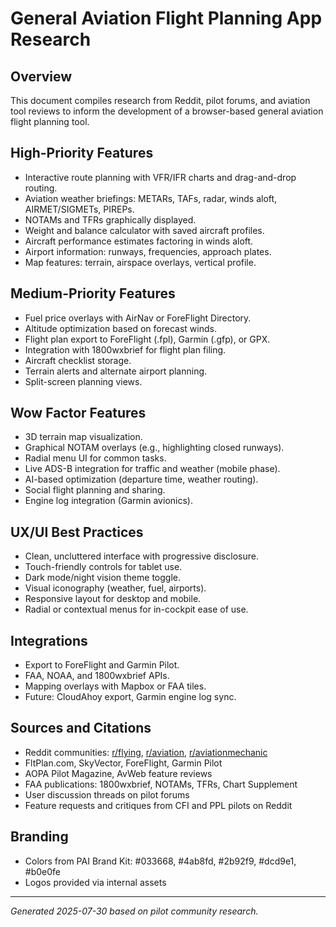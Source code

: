 # General Aviation Flight Planning App Research

## Overview
This document compiles research from Reddit, pilot forums, and aviation tool reviews to inform the development of a browser-based general aviation flight planning tool.

## High-Priority Features
- Interactive route planning with VFR/IFR charts and drag-and-drop routing.
- Aviation weather briefings: METARs, TAFs, radar, winds aloft, AIRMET/SIGMETs, PIREPs.
- NOTAMs and TFRs graphically displayed.
- Weight and balance calculator with saved aircraft profiles.
- Aircraft performance estimates factoring in winds aloft.
- Airport information: runways, frequencies, approach plates.
- Map features: terrain, airspace overlays, vertical profile.

## Medium-Priority Features
- Fuel price overlays with AirNav or ForeFlight Directory.
- Altitude optimization based on forecast winds.
- Flight plan export to ForeFlight (.fpl), Garmin (.gfp), or GPX.
- Integration with 1800wxbrief for flight plan filing.
- Aircraft checklist storage.
- Terrain alerts and alternate airport planning.
- Split-screen planning views.

## Wow Factor Features
- 3D terrain map visualization.
- Graphical NOTAM overlays (e.g., highlighting closed runways).
- Radial menu UI for common tasks.
- Live ADS-B integration for traffic and weather (mobile phase).
- AI-based optimization (departure time, weather routing).
- Social flight planning and sharing.
- Engine log integration (Garmin avionics).

## UX/UI Best Practices
- Clean, uncluttered interface with progressive disclosure.
- Touch-friendly controls for tablet use.
- Dark mode/night vision theme toggle.
- Visual iconography (weather, fuel, airports).
- Responsive layout for desktop and mobile.
- Radial or contextual menus for in-cockpit ease of use.

## Integrations
- Export to ForeFlight and Garmin Pilot.
- FAA, NOAA, and 1800wxbrief APIs.
- Mapping overlays with Mapbox or FAA tiles.
- Future: CloudAhoy export, Garmin engine log sync.

## Sources and Citations
- Reddit communities: [r/flying](https://www.reddit.com/r/flying), [r/aviation](https://www.reddit.com/r/aviation), [r/aviationmechanic](https://www.reddit.com/r/aviationmechanic)
- FltPlan.com, SkyVector, ForeFlight, Garmin Pilot
- AOPA Pilot Magazine, AvWeb feature reviews
- FAA publications: 1800wxbrief, NOTAMs, TFRs, Chart Supplement
- User discussion threads on pilot forums
- Feature requests and critiques from CFI and PPL pilots on Reddit

## Branding
- Colors from PAI Brand Kit: #033668, #4ab8fd, #2b92f9, #dcd9e1, #b0e0fe
- Logos provided via internal assets

---

*Generated 2025-07-30 based on pilot community research.*
